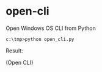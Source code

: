 # open-cli
Open Windows OS CLI from Python

```
c:\tmp>python open_cli.py
```

Result:

(Open CLI)

